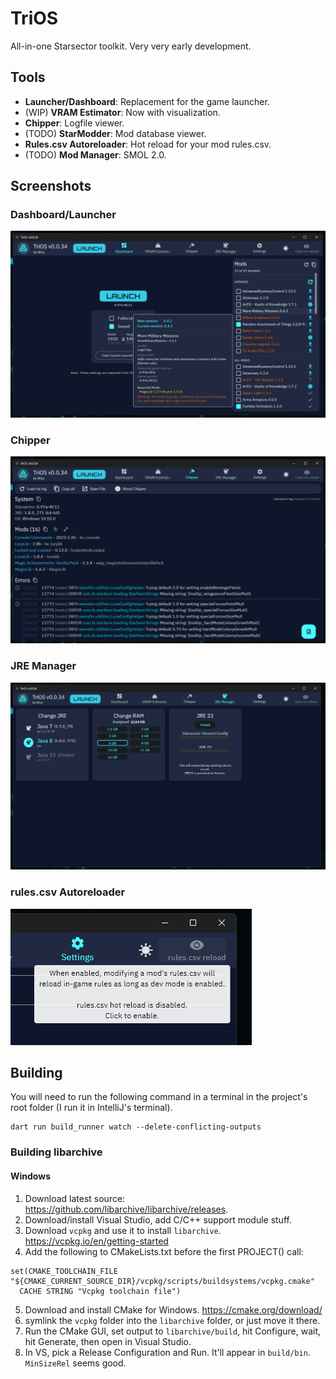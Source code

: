 # TriOS

All-in-one Starsector toolkit. Very very early development.

## Tools

- **Launcher/Dashboard**: Replacement for the game launcher.
- (WIP) **VRAM Estimator**: Now with visualization.
- **Chipper**: Logfile viewer.
- (TODO) **StarModder**: Mod database viewer.
- **Rules.csv Autoreloader**: Hot reload for your mod rules.csv.
- (TODO) **Mod Manager**: SMOL 2.0.

## Screenshots

### Dashboard/Launcher
![Dashboard](readme_resources/dashboard.png)
### Chipper
![Chipper](readme_resources/chipper.png)
### JRE Manager
![JRE Manager](readme_resources/jre.png)
### rules.csv Autoreloader
![rules.csv Autoreloader](readme_resources/rules_reload.png)

## Building

You will need to run the following command in a terminal in the project's root folder (I run it in IntelliJ's terminal).

```
dart run build_runner watch --delete-conflicting-outputs
```

### Building libarchive
#### Windows
1. Download latest source: https://github.com/libarchive/libarchive/releases.
2. Download/install Visual Studio, add C/C++ support module stuff.
3. Download `vcpkg` and use it to install `libarchive`. https://vcpkg.io/en/getting-started
4. Add the following to CMakeLists.txt before the first PROJECT() call:
```
set(CMAKE_TOOLCHAIN_FILE "${CMAKE_CURRENT_SOURCE_DIR}/vcpkg/scripts/buildsystems/vcpkg.cmake"
  CACHE STRING "Vcpkg toolchain file")
```
5. Download and install CMake for Windows. https://cmake.org/download/
6. symlink the `vcpkg` folder into the  `libarchive` folder, or just move it there.
7. Run the CMake GUI, set output to `libarchive/build`, hit Configure, wait, hit Generate, then open in Visual Studio.
8. In VS, pick a Release Configuration and Run. It'll appear in `build/bin`. `MinSizeRel` seems good.
